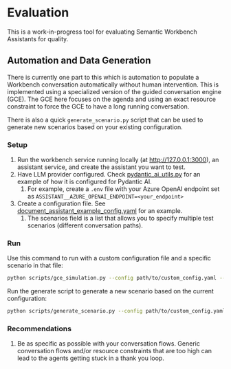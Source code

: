 # Evaluation
This is a work-in-progress tool for evaluating Semantic Workbench Assistants for quality.


## Automation and Data Generation
There is currently one part to this which is automation to populate a Workbench conversation automatically without human intervention.
This is implemented using a specialized version of the guided conversation engine (GCE).
The GCE here focuses on the agenda and using an exact resource constraint to force the GCE to have a long running conversation.

There is also a quick `generate_scenario.py` script that can be used to generate new scenarios based on your existing configuration.

### Setup

1. Run the workbench service running locally (at http://127.0.0.1:3000), an assistant service, and create the assistant you want to test.
2. Have LLM provider configured. Check [pydantic_ai_utils.py](./assistant_evaluations/pydantic_ai_utils.py) for an example of how it is configured for Pydantic AI.
   1. For example, create a `.env` file with your Azure OpenAI endpoint set as `ASSISTANT__AZURE_OPENAI_ENDPOINT=<your_endpoint>`
3. Create a configuration file. See [document_assistant_example_config.yaml](./configs/document_assistant_example_config.yaml) for an example.
   1. The scenarios field is a list that allows you to specify multiple test scenarios (different conversation paths).

### Run

Use this command to run with a custom configuration file and a specific scenario in that file:

```bash
python scripts/gce_simulation.py --config path/to/custom_config.yaml --scenario-idx 0
```

Run the generate script to generate a new scenario based on the current configuration:

```bash
python scripts/generate_scenario.py --config path/to/custom_config.yaml
```

### Recommendations
1. Be as specific as possible with your conversation flows. Generic conversation flows and/or resource constraints that are too high can lead to the agents getting stuck in a thank you loop.

